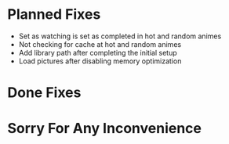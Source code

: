 # Planned Fixes
 - Set as watching is set as completed in hot and random animes
 - Not checking for cache at hot and random animes
 - Add library path after completing the initial setup
 - Load pictures after disabling memory optimization
# Done Fixes
# Sorry For Any Inconvenience
